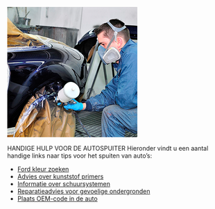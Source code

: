 ![car-spray-paint.png](/docs/images/car-spray-paint.png)

HANDIGE HULP VOOR DE AUTOSPUITER
Hieronder vindt u een aantal handige links naar tips voor het spuiten van auto’s:

- [Ford kleur zoeken](//ppg-info.com/data/upload/document/464809990_MM_Ford_Colour_Codes_2001_to_2011.pdf)
- [Advies over kunststof primers](http://www.ppg-info.com/data/upload/document/-643974688_Kunststofaflaksysteem.pdf)
- [Informatie over schuursystemen](http://www.ppg-info.com/data/upload/document/1557288894_2%20SchuurMM-2011.pdf)
- [Reparatieadvies voor gevoelige ondergronden](http://www.ppg-info.com/data/upload/document/2076129004_Reparatieadvies%20voor%20gevoelige%20ondergronden.pdf)
- [Plaats OEM-code in de auto](http://www.ppg-info.com/data/upload/document/-1384996263_MaxMeyer_OEM_Color_Code_Locations_By_Model_With_Labels.pdf)

